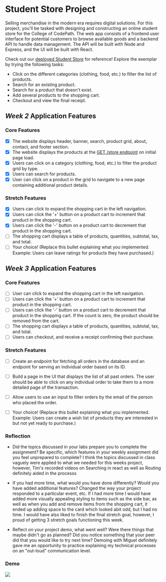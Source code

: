 # Student Store Project

Selling merchandise in the modern era requires digital solutions. For this project, you'll be tasked with designing and constructing an online student store for the College of CodePath. The web app consists of a frontend user interface for potential customers to browse available goods and a backend API to handle data management. The API will be built with Node and Express, and the UI will be built with React.

Check out our [deployed Student Store](https://codepath-student-store-demo.surge.sh/) for reference! Explore the exemplar by trying the following tasks:

- Click on the different categories (clothing, food, etc.) to filter the list of products.
- Search for an existing product.
- Search for a product that doesn't exist.
- Add several products to the shopping cart.
- Checkout and view the final receipt.

## *Week 2* Application Features

### Core Features

- [X] The website displays header, banner, search, product grid, about, contact, and footer section.
- [X] The website displays the products at the [GET /store endpoint](https://codepath-store-api.herokuapp.com/store) on initial page load.
- [X] Users can click on a category (clothing, food, etc.) to filter the product grid by type.
- [X] Users can search for products.
- [X] User can click on a product in the grid to navigate to a new page containing additional product details.

### Stretch Features

- [X] Users can click to expand the shopping cart in the left navigation.
- [X] Users can click the '+' button on a product cart to increment that product in the shopping cart.
- [X] Users can click the '-' button on a product cart to decrement that product in the shopping cart.
- [ ] The shopping cart displays a table of products, quantities, subtotal, tax, and total.
- [ ] Your choice! (Replace this bullet explaining what you implemented. Example: Users can leave ratings for products they have purchased.)

## *Week 3* Application Features

### Core Features

- [ ] User can click to expand the shopping cart in the left navigation.
- [ ] Users can click the '+' button on a product cart to increment that product in the shopping cart.
- [ ] Users can click the '-' button on a product cart to decrement that product in the shopping cart. If the count is zero, the product should be removed from the cart.
- [ ] The shopping cart displays a table of products, quantities, subtotal, tax, and total.
- [ ] Users can checkout, and receive a receipt confirming their purchase.

### Stretch Features

- [ ] Create an endpoint for fetching all orders in the database and an endpoint for serving an individual order based on its ID.
- [ ] Build a page in the UI that displays the list of all past orders. The user should be able to click on any individual order to take them to a more detailed page of the transaction.
- [ ] Allow users to use an input to filter orders by the email of the person who placed the order.
- [ ] Your choice! (Replace this bullet explaining what you implemented. Example: Users can create a wish list of products they are interested in but not yet ready to purchase.)


### Reflection

- Did the topics discussed in your labs prepare you to complete the assignment? Be specific, which features in your weekly assignment did you feel unprepared to complete?
I think the topics discussed in class vaguely were applied to what we needed for this weeks project, however, Tim's recorded videos on Searching in react as well as Routing definitely aided in the processs

- If you had more time, what would you have done differently? Would you have added additional features? Changed the way your project responded to a particular event, etc.
If I had more time I would have added more visually appealing styling to items such as the side bar, as well as when you add and remove items from the shopping cart, it ended up adding space to the card which looked abit odd, but I had no time. I would have also liked to finish the final stretch goal, however, I proud of getting 3 stretch goals functioning this week.

- Reflect on your project demo, what went well? Were there things that maybe didn't go as planned? Did you notice something that your peer did that you would like to try next time?
Demoing with Miguel definitely gave me an opportunity to practice explaining my technical processes on an "out-loud" communication level. 

### Demo

<a href="https://www.loom.com/share/7ab3d7a83173423285c84388276e7a73">
    <img style="max-width:300px;" src="https://cdn.loom.com/sessions/thumbnails/7ab3d7a83173423285c84388276e7a73-with-play.gif">
  </a>